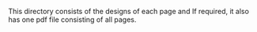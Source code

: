 This directory consists of the designs of each page and If required, it also has one pdf file consisting of all pages.
